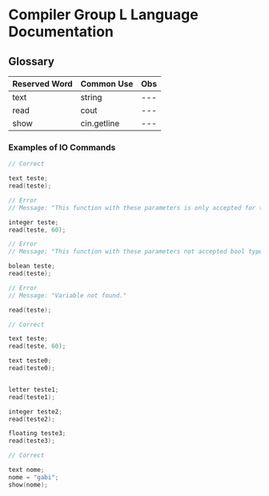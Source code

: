 # Compiler Group L Language Documentation 

## Glossary

| Reserved Word | Common Use | Obs |
|--- |--- |--- |
| text | string | --- |
| read | cout | --- |
| show | cin.getline | --- |


### Examples of IO Commands

```cpp
// Correct

text teste;
read(teste);
```

```cpp
// Error
// Message: "This function with these parameters is only accepted for the string type."

integer teste;
read(teste, 60);
```

```cpp
// Error
// Message: "This function with these parameters not accepted bool type."

bolean teste;
read(teste);
```


```cpp
// Error
// Message: "Variable not found."

read(teste);
```

```cpp
// Correct

text teste;
read(teste, 60);

text teste0;
read(teste0);


letter teste1;
read(teste1);

integer teste2;
read(teste2);

floating teste3;
read(teste3);
```

```cpp
// Correct

text nome;
nome = "gabi";
show(nome);
```
